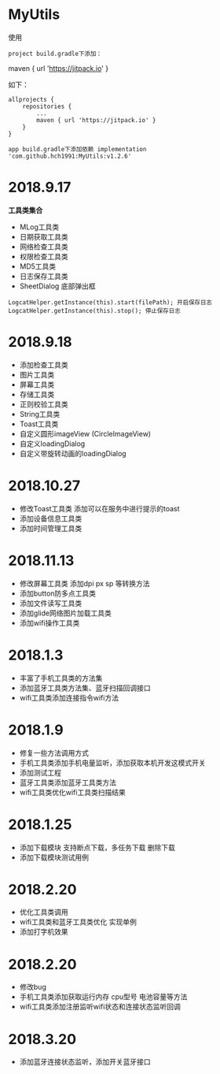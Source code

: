 # MyUtils

使用

    project build.gradle下添加：

maven { url 'https://jitpack.io' }

如下：

	allprojects {
		repositories {
			...
			maven { url 'https://jitpack.io' }
		}
	}

    app build.gradle下添加依赖 implementation 'com.github.hch1991:MyUtils:v1.2.6'
  
  
# 2018.9.17

**工具类集合**
* MLog工具类 
* 日期获取工具类  
* 网络检查工具类
* 权限检查工具类
* MD5工具类
* 日志保存工具类
* SheetDialog 底部弹出框
```
LogcatHelper.getInstance(this).start(filePath); 开启保存日志
LogcatHelper.getInstance(this).stop(); 停止保存日志
```


# 2018.9.18
* 添加检查工具类 
* 图片工具类
* 屏幕工具类 
* 存储工具类 
* 正则校验工具类
* String工具类
* Toast工具类
* 自定义圆形imageView (CircleImageView)
* 自定义loadingDialog
* 自定义带旋转动画的loadingDialog

# 2018.10.27
* 修改Toast工具类 添加可以在服务中进行提示的toast
* 添加设备信息工具类
* 添加时间管理工具类

# 2018.11.13
* 修改屏幕工具类 添加dpi px sp 等转换方法
* 添加button防多点工具类
* 添加文件读写工具类
* 添加glide网络图片加载工具类
* 添加wifi操作工具类

# 2018.1.3
* 丰富了手机工具类的方法集
* 添加蓝牙工具类方法集、蓝牙扫描回调接口
* wifi工具类添加连接指令wifi方法

# 2018.1.9
* 修复一些方法调用方式
* 手机工具类添加手机电量监听，添加获取本机开发这模式开关
* 添加测试工程
* 蓝牙工具类添加蓝牙工具类方法
* wifi工具类优化wifi工具类扫描结果

# 2018.1.25
* 添加下载模块 支持断点下载，多任务下载 删除下载
* 添加下载模块测试用例

# 2018.2.20
* 优化工具类调用
* wifi工具类和蓝牙工具类优化 实现单例
* 添加打字机效果

# 2018.2.20
* 修改bug
* 手机工具类添加获取运行内存 cpu型号  电池容量等方法
* wifi工具类添加注册监听wifi状态和连接状态监听回调

# 2018.3.20
* 添加蓝牙连接状态监听，添加开关蓝牙接口

